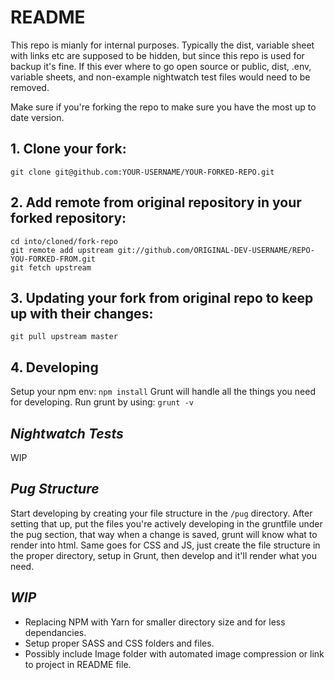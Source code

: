 # README

This repo is  mianly for internal purposes. Typically the dist, variable sheet with links etc are supposed to be hidden, but since this repo is used for backup it's fine.
If this ever where to go open source or public, dist, .env, variable sheets, and non-example nightwatch test files would need to be removed.

Make sure if you're forking the repo to make sure you have the most up to date version.


## 1\. Clone your fork:

```
git clone git@github.com:YOUR-USERNAME/YOUR-FORKED-REPO.git
```


## 2\. Add remote from original repository in your forked repository:

```
cd into/cloned/fork-repo
git remote add upstream git://github.com/ORIGINAL-DEV-USERNAME/REPO-YOU-FORKED-FROM.git
git fetch upstream
```

## 3\. Updating your fork from original repo to keep up with their changes:

```
git pull upstream master
```

## 4\. Developing

Setup your npm env: `npm install`
Grunt will handle all the things you need for developing. Run grunt by using: `grunt -v`



## _Nightwatch Tests_

WIP

## _Pug Structure_

Start developing by creating your file structure in the `/pug` directory. After setting that up, put the files you're actively developing in the gruntfile under the pug section, that way when a change is saved, grunt will know what to render into html.
Same goes for CSS and JS, just create the file structure in the proper directory, setup in Grunt, then develop and it'll render what you need.


## _WIP_

- Replacing NPM with Yarn for smaller directory size and for less dependancies.
- Setup proper SASS and CSS folders and files.
- Possibly include Image folder with automated image compression or link to project in README file.
